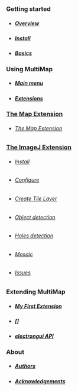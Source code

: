 
### Getting started

- ##### [Overview](overview.md)

- ##### [Install](install.md)

- ##### [Basics](basics.md)

### Using MultiMap

- ##### [Main menu](main-menu.md)

- ##### [Extensions](extensions.md)

### [The Map Extension](MapExtension.md)
  - ###### [The Map Extension](MapExtension.md#)

### [The ImageJ Extension](ImageJExtension.md)
  - ###### [Install](ImageJExtension.md#install)
  - ###### [Configure](ImageJExtension.md#configure)
  - ###### [Create Tile Layer](ImageJExtension.md#create-tile-layer)
  - ###### [Object detection](ImageJExtension.md#object-detection)
  - ###### [Holes detection](ImageJExtension.md#holes-detection)
  - ###### [Mosaic](ImageJExtension.md#mosaic)
  - ###### [Issues](ImageJExtension.md#issues)

### Extending MultiMap

- ##### [My First Extension](myfirstextension.md)
- ##### []
- ##### [electrongui API](https://gherardovarando.github.io/electrongui/API.html)



### About
- ##### [Authors](Authors.md)
- ##### [Acknowledgements](Acknowledgements.md)
